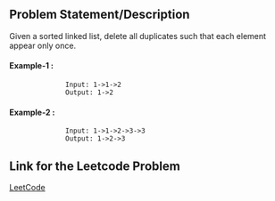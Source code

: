 ## Problem Statement/Description

Given a sorted linked list, delete all duplicates such that each element appear only once.

#### Example-1 :  
                  Input: 1->1->2
                  Output: 1->2
#### Example-2 :  
                  Input: 1->1->2->3->3
                  Output: 1->2->3                  
                  
## Link for the Leetcode Problem

[LeetCode](https://leetcode.com/problems/remove-duplicates-from-sorted-list/)
